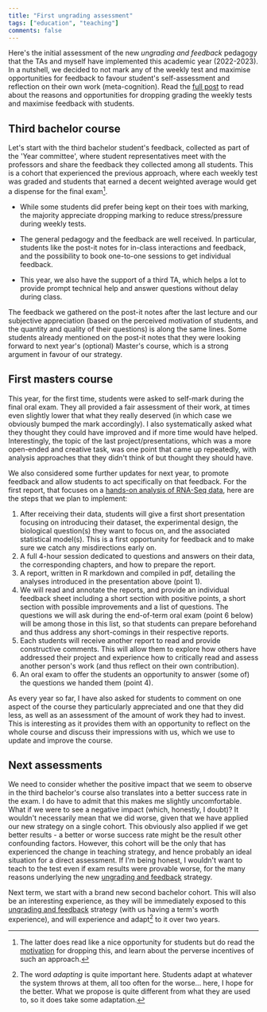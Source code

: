 ```yaml
---
title: "First ungrading assessment"
tags: ["education", "teaching"]
comments: false
---
```


Here's the initial assessment of the new *ungrading and feedback*
pedagogy that the TAs and myself have implemented this academic year
(2022-2023). In a nutshell, we decided to not mark any of the weekly
test and maximise opportunities for feedback to favour student's
self-assessment and reflection on their own work
(meta-cognition). Read the [full
post](https://lgatto.github.io/ungrading/) to read about the reasons
and opportunities for dropping grading the weekly tests and maximise
feedback with students.

## Third bachelor course

Let's start with the third bachelor student's feedback, collected as
part of the 'Year committee', where student representatives meet with
the professors and share the feedback they collected among all
students. This is a cohort that experienced the previous approach,
where each weekly test was graded and students that earned a decent
weighted average would get a dispense for the final exam[^1].

- While some students did prefer being kept on their toes with
  marking, the majority appreciate dropping marking to reduce
  stress/pressure during weekly tests.

- The general pedagogy and the feedback are well received. In
  particular, students like the post-it notes for in-class
  interactions and feedback, and the possibility to book one-to-one
  sessions to get individual feedback.

- This year, we also have the support of a third TA, which helps a lot
  to provide prompt technical help and answer questions without delay
  during class.

The feedback we gathered on the post-it notes after the last lecture
and our subjective appreciation (based on the perceived motivation of
students, and the quantity and quality of their questions) is along
the same lines. Some students already mentioned on the post-it notes
that they were looking forward to next year's (optional) Master's
course, which is a strong argument in favour of our strategy.

## First masters course

This year, for the first time, students were asked to self-mark during
the final oral exam. They all provided a fair assessment of their
work, at times even slightly lower that what they really deserved (in
which case we obviously bumped the mark accordingly). I also
systematically asked what they thought they could have improved and if
more time would have helped. Interestingly, the topic of the last
project/presentations, which was a more open-ended and creative task,
was one point that came up repeatedly, with analysis approaches that
they didn't think of but thought they should have.

We also considered some further updates for next year, to promote
feedback and allow students to act specifically on that feedback. For
the first report, that focuses on a [hands-on analysis of RNA-Seq
data](https://uclouvain-cbio.github.io/WSBIM2122/sec-rnaseq.html),
here are the steps that we plan to implement:

1. After receiving their data, students will give a first short
   presentation focusing on introducing their dataset, the
   experimental design, the biological question(s) they want to focus
   on, and the associated statistical model(s). This is a first
   opportunity for feedback and to make sure we catch any
   misdirections early on.
2. A full 4-hour session dedicated to questions and answers on their
   data, the corresponding chapters, and how to prepare the report.
3. A report, written in R markdown and compiled in pdf, detailing the
   analyses introduced in the presentation above (point 1).
4. We will read and annotate the reports, and provide an individual
   feedback sheet including a short section with positive points, a
   short section with possible improvements and a list of
   questions. The questions we will ask during the end-of-term oral
   exam (point 6 below) will be among those in this list, so that
   students can prepare beforehand and thus address any short-comings
   in their respective reports.
5. Each students will receive another report to read and provide
   constructive comments. This will allow them to explore how others
   have addressed their project and experience how to critically read
   and assess another person's work (and thus reflect on their own
   contribution).
6. An oral exam to offer the students an opportunity to answer (some
   of) the questions we handed them (point 4).

As every year so far, I have also asked for students to comment on one
aspect of the course they particularly appreciated and one that they
did less, as well as an assessment of the amount of work they had to
invest. This is interesting as it provides them with an opportunity to
reflect on the whole course and discuss their impressions with us,
which we use to update and improve the course.

## Next assessments

We need to consider whether the positive impact that we seem to
observe in the third bachelor's course also translates into a better
success rate in the exam. I do have to admit that this makes me
slightly uncomfortable. What if we were to see a negative impact
(which, honestly, I doubt)? It wouldn't necessarily mean that we did
worse, given that we have applied our new strategy on a single
cohort. This obviously also applied if we get better results - a
better or worse success rate might be the result other confounding
factors. However, this cohort will be the only that has experienced
the change in teaching strategy, and hence probably an ideal situation
for a direct assessment. If I'm being honest, I wouldn't want to teach
to the test even if exam results were provable worse, for the many
reasons underlying the new [ungrading and
feedback](https://lgatto.github.io/ungrading/) strategy.

Next term, we start with a brand new second bachelor cohort. This will
also be an interesting experience, as they will be immediately exposed
to this [ungrading and feedback](https://lgatto.github.io/ungrading/)
strategy (with us having a term's worth experience), and will
experience and adapt[^2] to it over two years.

[^1]: The latter does read like a nice opportunity for students but do read the [motivation](https://lgatto.github.io/ungrading/) for dropping this, and learn about the perverse incentives of such an approach.

[^2]: The word *adapting* is quite important here. Students adapt at whatever the system throws at them, all too often for the worse... here, I hope for the better. What we propose is quite different from what they are used to, so it does take some adaptation.
